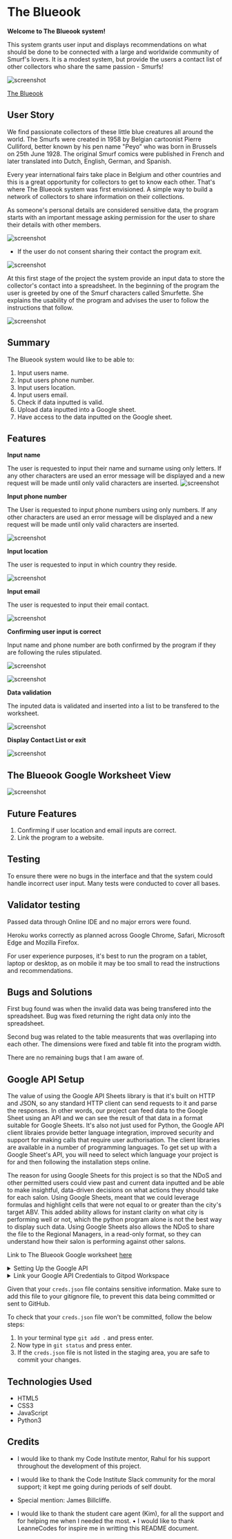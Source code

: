 # The Blueook
**Welcome to The Blueook system!**

This system grants user input and displays recommendations on what should be done to be connected with a large and worldwide community of Smurf's lovers.
It is a modest system, but provide the users a contact list of other collectors who share the same passion - Smurfs!

![screenshot](assets/documentation//banner.png)

[The Blueook](https://contact-blueook-b9e733172da3.herokuapp.com/)

## User Story

We find passionate collectors of these little blue creatures all around the world. The Smurfs were 
created in 1958 by Belgian cartoonist Pierre Culliford, better known by his pen name "Peyo” who was born in Brussels on 25th June 1928. The original Smurf comics were published in French and later translated into Dutch, English, German, and Spanish.
 
Every year international fairs take place in Belgium and other countries and this is a great opportunity for collectors to get to know each other.
That's where The Blueook system was first envisioned. A simple way to build a network of collectors to share information on their collections.

As someone's personal details are considered sensitive data, the program starts with an important message asking permission for the user to share their details with other members.

![screenshot](assets/documentation//important.png)

* If the user do not consent sharing their contact the program exit.

![screenshot](assets/documentation//no_consent.png)
 
At this first stage of the project the system provide an input data to store the collector's contact into a spreadsheet. In the beginning of the program the user is greeted by one of the Smurf characters called Smurfette. She explains the usability of the program and advises the user to follow the instructions that follow.

![screenshot](assets/documentation//greeting.png)

## Summary

The Blueook system would like to be able to:
1. Input users name.
1. Input users phone number.
1. Input users location.
1. Input users email.
1. Check if data inputted is valid.
1. Upload data inputted into a Google sheet.
1. Have access to the data inputted on the Google sheet.

## Features
**Input name**

The user is requested to input their name and surname using only letters.
If any other characters are used an error message will be displayed and a new request will be made until only valid characters are inserted.
![screenshot](assets/documentation//enter_name.png)

**Input phone number**

The User is requested to input phone numbers using only numbers.
If any other characters are used an error message will be displayed and a new request will be made until only valid characters are inserted.

![screenshot](assets/documentation//enter_phone.png)

**Input location**

The user is requested to input in which country they reside.

![screenshot](assets/documentation//enter_location.png)

**Input email**

The user is requested to input their email contact.

![screenshot](assets/documentation//enter_email.png)

**Confirming user input is correct**

Input name and phone number are both confirmed by the program if they are following the rules stipulated.

![screenshot](assets/documentation//name_validated.png)

![screenshot](assets/documentation//phone_validated.png)

**Data validation**

The inputed data is validated and inserted into a list to be transfered to the worksheet.

![screenshot](assets/documentation//worksheet_updated.png)

**Display Contact List or exit**

![screenshot](assets/documentation//display.png)

## The Blueook Google Worksheet View

![screenshot](assets/documentation//display_contact.png)

## Future Features

1. Confirming if user location and email inputs are correct.
1. Link the program to a website.

## Testing

To ensure there were no bugs in the interface and that the system could handle incorrect user input. Many tests were conducted to cover all bases.

## Validator testing

Passed data through Online IDE and no major errors were found.

Heroku works correctly as planned across Google Chrome, Safari, Microsoft Edge and Mozilla Firefox.

For user experience purposes, it's best to run the program on a tablet, laptop or desktop, as on mobile it may be too small to read the instructions and recommendations.

## Bugs and Solutions

First bug found was when the invalid data was being transfered into the spreadsheet. Bug was fixed returning the right data only into the spreadsheet.

Second bug was related to the table measurents that was overllaping into each other. The dimensions were fixed and table fit into the program width.

There are no remaining bugs that I am aware of.

## Google API Setup
The value of using the Google API Sheets library is that it's built on HTTP and JSON, so any standard HTTP client can send requests to it and parse the responses. In other words, our project can feed data to the Google Sheet using an API and we can see the result of that data in a format suitable for Google Sheets. It's also not just used for Python, the Google API client libraies provide better language integration, improved security and support for making calls that require user authorisation. The client libraries are available in a number of programming languages. To get set up with a Google Sheet's API, you will need to select which language your project is for and then following the installation steps online.

The reason for using Google Sheets for this project is so that the NDoS and other permitted users could view past and current data inputted and be able to make insightful, data-driven decisions on what actions they should take for each salon. Using Google Sheets, meant that we could leverage formulas and highlight cells that were not equal to or greater than the city's target ABV. This added ability allows for instant clarity on what city is performing well or not, which the python program alone is not the best way to display such data. Using Google Sheets also allows the NDoS to share the file to the Regional Managers, in a read-only format, so they can understand how their salon is performing against other salons.

Link to The Blueook Google worksheet [here](https://docs.google.com/spreadsheets/d/1_iazxzHMnARZp3ow2q3PlCwY0wfxIekU50Y1wxL0H9Y/edit#gid=0)

<details>
 <summary>Setting Up the Google API</summary>

  1. Create a Google account.
  2. Create a Google Sheet and name the file. Preferably matching your GitHub repository name.
  3. Then visit [Google Cloud Platform](https://console.cloud.google.com/)
  4. Make sure you select your personal Google account. This is to prevent other users from changing settings that could impact your final program.
  5. Next to the Google Cloud Platform burger menu, click "Select a project" and then select "New project".
  6. Then give your project a name. Preferably matching your GitHub repository and Google Sheets doc name. Then click "Create".
  7. Then click "Select project" again. But this time select the name of the project you just created.
  8. Now you're on your project dashboard, ensure the side menu/burger menu is open and select "API & Services" and then "Library".
  9. First search for "Google Drive" in the search bar. Click on the API at the top and click "Enable".
  10. Now you will need to create credentials to access the Google Sheets. Click "Create credentials".
  11. In the form, under "Which API are you using?", please select "Google Drive API".
  12. For "What data will you be accessing?", please select "Application Data".
  13. For the "Are you planning to use this API with Compute Engine, Kubernetes Engine, App Engine, or Cloud Functions?" question, please select "No, I'm not using them".
  14. Click "Next", then "Done".
  15. Now enter a Service account name. Preferably matching your Google Cloud project name if available.
  16. Then go to "Grant this service account access to project".
  17. In the Role dropdown box, select "Basic", then "Editor".
  18. Press "Continue".
  19. "Grant users access to this service `account`" can be left blank.
  20. Click "Done".
  21. On the next page, click on the service account that has just been created.
  22. Now click on the "Keys" tab.
  23. Click the "Add Key" dropdown button and select "Create New Key".
  24. Select "JSON" and then click "Create". This will trigger the .json file with your API credentials in it to download to your machine.
  25. Now, click on the main burger menu, select "API & Services" and select "Library".
  26. In the search bar, enter "Google Sheets" and select the "Google Sheets API" option and click "Enable".
</details>

<details>
 <summary>Link your Google API Credentials to Gitpod Workspace</summary>
 
  1. Drag and drop the .json file from your downloads folder into your Gitpod workspace.
  2. Rename the file to "creds.json"
  3. Now open the creds.json file. Locate the "client_email" line and copy the email address next to it, without the quotes.
  4. Then navigate to your Google Sheets file and open the "Share" button.
  5. Paste in the client email address and make sure "Editor" is selected, untick "Notify People" and then click "Share".
</details> 

Given that your `creds.json` file contains sensitive information. Make sure to add this file to your gitignore file, to prevent this data being committed or sent to GitHub.

To check that your `creds.json` file won't be committed, follow the below steps:

  1. In your terminal type `git add .` and press enter.
  2. Now type in `git status` and press enter.
  3. If the `creds.json` file is not listed in the staging area, you are safe to commit your changes.

## Technologies Used

- HTML5
- CSS3
- JavaScript
- Python3

## Credits

* I would like to thank my Code Institute mentor, Rahul for his support throughout the development of this project.

* I would like to thank the Code Institute Slack community for the moral support; it kept me going during periods of self doubt.

* Special mention: James Billcliffe.

* I would like to thank the student care agent (Kim), for all the support and for helping me when I needed the most.
	• I would like to thank LeanneCodes for inspire me in writting this README document.
